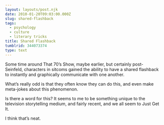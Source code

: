 ```yaml
---
layout: layouts/post.njk
date: 2010-01-20T09:03:00.000Z
slug: shared-flashback
tags:
  - psychology
  - culture
  - literary tricks
title: Shared Flashback
tumblrid: 344073374
type: text
---
```

<p>Some time around That 70&rsquo;s Show, maybe earlier, but certainly post-Seinfeld, characters in sitcoms gained the ability to have a shared flashback to instantly and graphically communicate with one another.</p>

<p>What&rsquo;s really odd is that they often know they can do this, and even make meta-jokes about this phenomenon.</p>

<p>Is there a word for this?  It seems to me to be something unique to the television storytelling medium, and fairly recent, and we all seem to Just Get It.</p>

<p>I think that&rsquo;s neat.</p>
